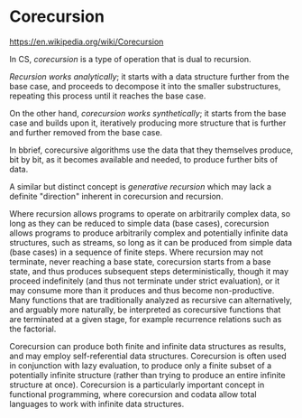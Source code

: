 # Corecursion

https://en.wikipedia.org/wiki/Corecursion

In CS, *corecursion* is a type of operation that is dual to recursion.

*Recursion works analytically*; it starts with a data structure further from the base case, and proceeds to decompose it into the smaller substructures, repeating this process until it reaches the base case.

On the other hand, *corecursion works synthetically*; it starts from the base case and builds upon it, iteratively producing more structure that is further and further removed from the base case.

In bbrief, corecursive algorithms use the data that they themselves produce, bit by bit, as it becomes available and needed, to produce further bits of data.

A similar but distinct concept is *generative recursion* which may lack a definite "direction" inherent in corecursion and recursion.

Where recursion allows programs to operate on arbitrarily complex data, so long as they can be reduced to simple data (base cases), corecursion allows programs to produce arbitrarily complex and potentially infinite data structures, such as streams, so long as it can be produced from simple data (base cases) in a sequence of finite steps. Where recursion may not terminate, never reaching a base state, corecursion starts from a base state, and thus produces subsequent steps deterministically, though it may proceed indefinitely (and thus not terminate under strict evaluation), or it may consume more than it produces and thus become non-productive. Many functions that are traditionally analyzed as recursive can alternatively, and arguably more naturally, be interpreted as corecursive functions that are terminated at a given stage, for example recurrence relations such as the factorial.

Corecursion can produce both finite and infinite data structures as results, and may employ self-referential data structures. Corecursion is often used in conjunction with lazy evaluation, to produce only a finite subset of a potentially infinite structure (rather than trying to produce an entire infinite structure at once). Corecursion is a particularly important concept in functional programming, where corecursion and codata allow total languages to work with infinite data structures.
